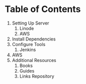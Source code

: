 # Table of Contents

1. Setting Up Server
	1. Linode
	2. AWS
2. Install Dependencies
3. Configure Tools
	1. Jenkins
4. AWS
4. Additional Resources
	1. Books
	2. Guides
	3. Links Repository
